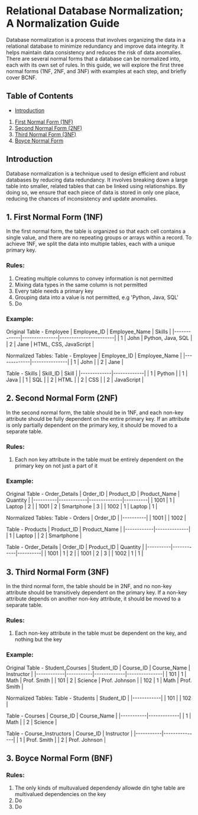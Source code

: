 # Relational Database Normalization; A Normalization Guide

Database normalization is a process that involves organizing the data in a relational database to minimize redundancy and improve data integrity. It helps maintain data consistency and reduces the risk of data anomalies. There are several normal forms that a database can be normalized into, each with its own set of rules. 
In this guide, we will explore the first three normal forms (1NF, 2NF, and 3NF) with examples at each step, and briefly cover BCNF.

## Table of Contents
   - [Introduction](#intro)
1. [First Normal Form (1NF)](#1nf)
2. [Second Normal Form (2NF)](#2nf)
3. [Third Normal Form (3NF)](#3nf)
4. [Boyce Normal Form](#bncf)

## Introduction <a name='intro'></a>
Database normalization is a technique used to design efficient and robust databases by reducing data redundancy. It involves breaking down a large table into smaller, related tables that can be linked using relationships. By doing so, we ensure that each piece of data is stored in only one place, reducing the chances of inconsistency and update anomalies.

## 1. First Normal Form (1NF) <a name='1nf'></a>
In the first normal form, the table is organized so that each cell contains a single value, and there are no repeating groups or arrays within a record. To achieve 1NF, we split the data into multiple tables, each with a unique primary key.
### Rules:
1. Creating multiple columns to convey information is not permitted
2. Mixing data types in the same column is not permitted
3. Every table needs a primary key
4. Grouping data into a value is not permitted, e.g 'Python, Java, SQL'
5. Do
### Example:
Original Table - Employee
| Employee_ID | Employee_Name | Skills                |
|-------------|---------------|-----------------------|
| 1           | John          | Python, Java, SQL     |
| 2           | Jane          | HTML, CSS, JavaScript |

Normalized Tables:
Table - Employee
| Employee_ID | Employee_Name |
|-------------|---------------|
| 1           | John          |
| 2           | Jane          |

Table - Skills
| Skill_ID | Skill       |
|-------------|-------------|
| 1           | Python      |
| 1           | Java        |
| 1           | SQL         |
| 2           | HTML        |
| 2           | CSS         |
| 2           | JavaScript  |

## 2. Second Normal Form (2NF)<a name='2nf'></a>
In the second normal form, the table should be in 1NF, and each non-key attribute should be fully dependent on the entire primary key. If an attribute is only partially dependent on the primary key, it should be moved to a separate table.
### Rules:
1. Each non key attribute in the table must be entirely dependent on the primary key on not just a part of it

### Example:
Original Table - Order_Details
| Order_ID | Product_ID | Product_Name | Quantity |
|----------|------------|--------------|----------|
| 1001     | 1          | Laptop       | 2        |
| 1001     | 2          | Smartphone   | 3        |
| 1002     | 1          | Laptop       | 1        |

Normalized Tables:
Table - Orders
| Order_ID |
|----------|
| 1001     |
| 1002     |

Table - Products
| Product_ID | Product_Name |
|------------|--------------|
| 1          | Laptop       |
| 2          | Smartphone   |

Table - Order_Details
| Order_ID | Product_ID | Quantity |
|----------|------------|----------|
| 1001     | 1          | 2        |
| 1001     | 2          | 3        |
| 1002     | 1          | 1        |

## 3. Third Normal Form (3NF)<a name='3nf'></a>
In the third normal form, the table should be in 2NF, and no non-key attribute should be transitively dependent on the primary key. If a non-key attribute depends on another non-key attribute, it should be moved to a separate table.
### Rules:
1. Each non-key attribute in the table must be dependent on the key, and nothing but the key

### Example:
Original Table - Student_Courses
| Student_ID | Course_ID | Course_Name | Instructor    |
|------------|-----------|-------------|---------------|
| 101        | 1         | Math        | Prof. Smith   |
| 101        | 2         | Science     | Prof. Johnson |
| 102        | 1         | Math        | Prof. Smith   |

Normalized Tables:
Table - Students
| Student_ID |
|------------|
| 101        |
| 102        |

Table - Courses
| Course_ID | Course_Name |
|-----------|-------------|
| 1         | Math        |
| 2         | Science     |

Table - Course_Instructors
| Course_ID | Instructor    |
|-----------|---------------|
| 1         | Prof. Smith   |
| 2         | Prof. Johnson |



## 3. Boyce Normal Form (BNF)<a name='bnf'></a>
### Rules:
1. The only kinds of multuvalued dependendy allowde din tghe table are multivalued dependencies on the key
2. Do
3. Do

